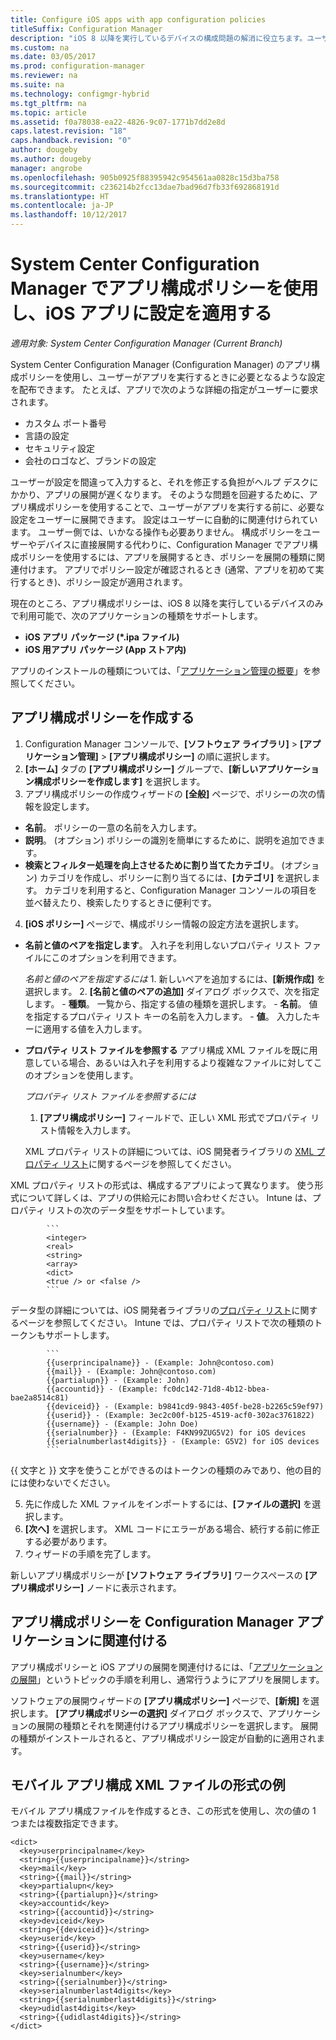 ```yaml
---
title: Configure iOS apps with app configuration policies
titleSuffix: Configuration Manager
description: "iOS 8 以降を実行しているデバイスの構成問題の解消に役立ちます。ユーザーがアプリを実行する前にアプリ構成ポリシーをユーザーに展開します。"
ms.custom: na
ms.date: 03/05/2017
ms.prod: configuration-manager
ms.reviewer: na
ms.suite: na
ms.technology: configmgr-hybrid
ms.tgt_pltfrm: na
ms.topic: article
ms.assetid: f0a78038-ea22-4826-9c07-1771b7dd2e8d
caps.latest.revision: "18"
caps.handback.revision: "0"
author: dougeby
ms.author: dougeby
manager: angrobe
ms.openlocfilehash: 905b0925f88395942c954561aa0828c15d3ba758
ms.sourcegitcommit: c236214b2fcc13dae7bad96d7fb33f692868191d
ms.translationtype: HT
ms.contentlocale: ja-JP
ms.lasthandoff: 10/12/2017
---
```

# <a name="apply-settings-to-ios-apps-with-app-configuration-policies-in-system-center-configuration-manager"></a>System Center Configuration Manager でアプリ構成ポリシーを使用し、iOS アプリに設定を適用する

*適用対象: System Center Configuration Manager (Current Branch)*


System Center Configuration Manager (Configuration Manager) のアプリ構成ポリシーを使用し、ユーザーがアプリを実行するときに必要となるような設定を配布できます。 たとえば、アプリで次のような詳細の指定がユーザーに要求されます。
- カスタム ポート番号
- 言語の設定
- セキュリティ設定
- 会社のロゴなど、ブランドの設定

ユーザーが設定を間違って入力すると、それを修正する負担がヘルプ デスクにかかり、アプリの展開が遅くなります。
そのような問題を回避するために、アプリ構成ポリシーを使用することで、ユーザーがアプリを実行する前に、必要な設定をユーザーに展開できます。 設定はユーザーに自動的に関連付けられています。 ユーザー側では、いかなる操作も必要ありません。
構成ポリシーをユーザーやデバイスに直接展開する代わりに、Configuration Manager でアプリ構成ポリシーを使用するには、アプリを展開するとき、ポリシーを展開の種類に関連付けます。 アプリでポリシー設定が確認されるとき (通常、アプリを初めて実行するとき)、ポリシー設定が適用されます。

現在のところ、アプリ構成ポリシーは、iOS 8 以降を実行しているデバイスのみで利用可能で、次のアプリケーションの種類をサポートします。

- **iOS アプリ パッケージ (*.ipa ファイル)**
- **iOS 用アプリ パッケージ (App ストア内)**

アプリのインストールの種類については、「[アプリケーション管理の概要](/sccm/apps/understand/introduction-to-application-management)」を参照してください。

## <a name="create-an-app-configuration-policy"></a>アプリ構成ポリシーを作成する

1. Configuration Manager コンソールで、**[ソフトウェア ライブラリ]** > **[アプリケーション管理]** > **[アプリ構成ポリシー]** の順に選択します。
2. **[ホーム]** タブの **[アプリ構成ポリシー]** グループで、**[新しいアプリケーション構成ポリシーを作成します]** を選択します。
3. アプリ構成ポリシーの作成ウィザードの **[全般]** ページで、ポリシーの次の情報を設定します。
  - **名前**。 ポリシーの一意の名前を入力します。
  - **説明**。 (オプション) ポリシーの識別を簡単にするために、説明を追加できます。
  - **検索とフィルター処理を向上させるために割り当てたカテゴリ**。 (オプション) カテゴリを作成し、ポリシーに割り当てるには、**[カテゴリ]** を選択します。 カテゴリを利用すると、Configuration Manager コンソールの項目を並べ替えたり、検索したりするときに便利です。
4. **[iOS ポリシー]** ページで、構成ポリシー情報の設定方法を選択します。
  - **名前と値のペアを指定します**。 入れ子を利用しないプロパティ リスト ファイルにこのオプションを利用できます。

      *名前と値のペアを指定するには*
        1. 新しいペアを追加するには、**[新規作成]** を選択します。
        2. **[名前と値のペアの追加]** ダイアログ ボックスで、次を指定します。
            - **種類**。 一覧から、指定する値の種類を選択します。
            - **名前**。 値を指定するプロパティ リスト キーの名前を入力します。
            - **値**。 入力したキーに適用する値を入力します。

  - **プロパティ リスト ファイルを参照する** アプリ構成 XML ファイルを既に用意している場合、あるいは入れ子を利用するより複雑なファイルに対してこのオプションを使用します。

    *プロパティ リスト ファイルを参照するには*

      1.  **[アプリ構成ポリシー]** フィールドで、正しい XML 形式でプロパティ リスト情報を入力します。

      XML プロパティ リストの詳細については、iOS 開発者ライブラリの [XML プロパティ リスト](https://developer.apple.com/library/ios/documentation/Cocoa/Conceptual/PropertyLists/UnderstandXMLPlist/UnderstandXMLPlist.html)に関するページを参照してください。

XML プロパティ リストの形式は、構成するアプリによって異なります。 使う形式について詳しくは、アプリの供給元にお問い合わせください。
Intune は、プロパティ リストの次のデータ型をサポートしています。
            
            ```
            <integer>
            <real>
            <string>
            <array>
            <dict>
            <true /> or <false />
            ```
データ型の詳細については、iOS 開発者ライブラリの[プロパティ リスト](https://developer.apple.com/library/content/documentation/Cocoa/Conceptual/PropertyLists/AboutPropertyLists/AboutPropertyLists.html)に関するページを参照してください。
Intune では、プロパティ リストで次の種類のトークンもサポートします。
            
            ```
            {{userprincipalname}} - (Example: John@contoso.com)
            {{mail}} - (Example: John@contoso.com)
            {{partialupn}} - (Example: John)
            {{accountid}} - (Example: fc0dc142-71d8-4b12-bbea-bae2a8514c81)
            {{deviceid}} - (Example: b9841cd9-9843-405f-be28-b2265c59ef97)
            {{userid}} - (Example: 3ec2c00f-b125-4519-acf0-302ac3761822)
            {{username}} - (Example: John Doe)
            {{serialnumber}} - (Example: F4KN99ZUG5V2) for iOS devices
            {{serialnumberlast4digits}} - (Example: G5V2) for iOS devices
            ```

{{ 文字と }} 文字を使うことができるのはトークンの種類のみであり、他の目的には使わないでください。
            
5. 先に作成した XML ファイルをインポートするには、**[ファイルの選択]** を選択します。
6. **[次へ]** を選択します。 XML コードにエラーがある場合、続行する前に修正する必要があります。
7. ウィザードの手順を完了します。

新しいアプリ構成ポリシーが **[ソフトウェア ライブラリ]** ワークスペースの **[アプリ構成ポリシー]** ノードに表示されます。

## <a name="associate-an-app-configuration-policy-with-a-configuration-manager-application"></a>アプリ構成ポリシーを Configuration Manager アプリケーションに関連付ける

アプリ構成ポリシーと iOS アプリの展開を関連付けるには、「[アプリケーションの展開](/sccm/apps/deploy-use/deploy-applications)」というトピックの手順を利用し、通常行うようにアプリを展開します。

ソフトウェアの展開ウィザードの **[アプリ構成ポリシー]** ページで、**[新規]** を選択します。 **[アプリ構成ポリシーの選択]** ダイアログ ボックスで、アプリケーションの展開の種類とそれを関連付けるアプリ構成ポリシーを選択します。
展開の種類がインストールされると、アプリ構成ポリシー設定が自動的に適用されます。

## <a name="example-format-for-the-mobile-app-configuration-xml-file"></a>モバイル アプリ構成 XML ファイルの形式の例

モバイル アプリ構成ファイルを作成するとき、この形式を使用し、次の値の 1 つまたは複数指定できます。

```
<dict>
  <key>userprincipalname</key>
  <string>{{userprincipalname}}</string>
  <key>mail</key>
  <string>{{mail}}</string>
  <key>partialupn</key>
  <string>{{partialupn}}</string>
  <key>accountid</key>
  <string>{{accountid}}</string>
  <key>deviceid</key>
  <string>{{deviceid}}</string>
  <key>userid</key>
  <string>{{userid}}</string>
  <key>username</key>
  <string>{{username}}</string>
  <key>serialnumber</key>
  <string>{{serialnumber}}</string>
  <key>serialnumberlast4digits</key>
  <string>{{serialnumberlast4digits}}</string>
  <key>udidlast4digits</key>
  <string>{{udidlast4digits}}</string>
</dict>
```
